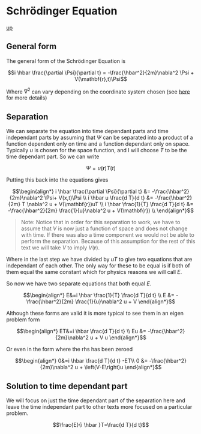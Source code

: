 # Schrödinger Equation

[up](./Maths.md)

## General form

The general form of the Schrödinger Equation is 

``` math
i \hbar \frac{\partial \Psi}{\partial t} = -\frac{\hbar^2}{2m}\nabla^2 \Psi + V(\mathbf{r},t)\Psi
```

Where $\nabla^2$ can vary depending on the coordinate system chosen (see [here](./LaplacianOperatorCoordinates.md) for more details)

## Separation

We can separate the equation into time dependant parts and time independant parts by assuming that $\Psi$ can be separated into a product of a function dependent only on time and a function dependant only on space. Typically $u$ is chosen for the space function, and I will choose $T$ to be the time dependant part. So we can write

``` math
\Psi = u(\mathbf{r})T(t)
```

Putting this back into the equations gives

``` math
\begin{align*}
i \hbar \frac{\partial \Psi}{\partial t} &= -\frac{\hbar^2}{2m}\nabla^2 \Psi+ V(x,t)\Psi \\
i \hbar u \frac{d T}{d t} &= -\frac{\hbar^2}{2m} T \nabla^2 u + V(\mathbf{r})uT \\
i \hbar \frac{1}{T} \frac{d T}{d t} &= -\frac{\hbar^2}{2m} \frac{1}{u}\nabla^2 u + V(\mathbf{r}) \\
\end{align*}
```
> Note: Notice that in order for this separation to work, we have to assume that $V$ is now just a function of space and does not change with time. If there was also a time component we would not be able to perform the separation. Because of this assumption for the rest of this text we will take $V$ to imply $V(\mathbf{r})$.

Where in the last step we have divided by $uT$ to give two equations that are independant of each other. The only way for these to be equal is if both of them equal the same constant which for physics reasons we will call $E$.

So now we have two separate equations that both equal $E$.

``` math
\begin{align*}
E&=i \hbar \frac{1}{T} \frac{d T}{d t} \\
E &= -\frac{\hbar^2}{2m} \frac{1}{u}\nabla^2 u + V
\end{align*}
```

Although these forms are valid it is more typical to see them in an eigen problem form

``` math
\begin{align*}
ET&=i \hbar \frac{d T}{d t} \\
Eu &= -\frac{\hbar^2}{2m}\nabla^2 u + V u
\end{align*}
```

Or even in the form where the rhs has been zeroed

``` math
\begin{align*}
0&=i \hbar \frac{d T}{d t} -ET\\
0 &= -\frac{\hbar^2}{2m}\nabla^2 u + \left(V-E\right)u
\end{align*}
```

## Solution to time dependant part

We will focus on just the time dependant part of the separation here and leave the time independant part to other texts more focused on a particular problem.
``` math
\frac{E}{i \hbar }T=\frac{d T}{d t}
```
